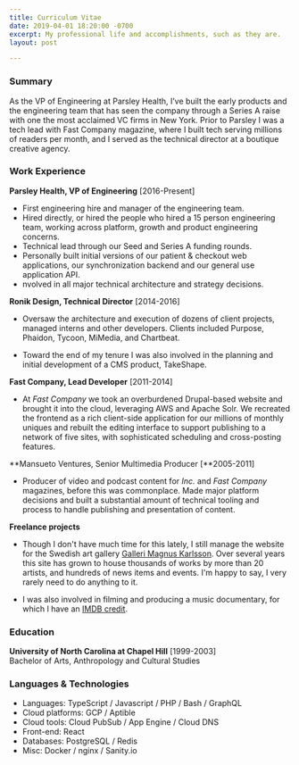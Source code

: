 ```yaml
---
title: Curriculum Vitae
date: 2019-04-01 18:20:00 -0700
excerpt: My professional life and accomplishments, such as they are.
layout: post

---
```

### Summary

As the VP of Engineering at Parsley Health, I’ve built the early products and the engineering team that has seen the company through a Series A raise with one the most acclaimed VC firms in New York. Prior to Parsley I was a tech lead with Fast Company magazine, where I built tech serving millions of readers per month, and I served as the technical director at a boutique creative agency.

### Work Experience

**Parsley Health, VP of Engineering**  \[2016-Present\]
  * First engineering hire and manager of the engineering team.
  * Hired directly, or hired the people who hired a 15 person engineering team, working across platform, growth and product engineering concerns.
  * Technical lead through our Seed and Series A funding rounds. 
  * Personally built initial versions of our patient & checkout web applications, our synchronization backend and our general use application API.
  * nvolved in all major technical architecture and strategy decisions.

**Ronik Design, Technical Director** \[2014-2016\]

  * Oversaw the architecture and execution of dozens of client projects, managed interns and other developers. Clients included Purpose, Phaidon, Tycoon, MiMedia, and Chartbeat.

  * Toward the end of my tenure I was also involved in the planning and initial development of a CMS product, TakeShape.
  
**Fast Company, Lead Developer** \[2011-2014\]

  * At _Fast Company_ we took an overburdened Drupal-based website and brought it into the cloud, leveraging AWS and Apache Solr. We recreated the frontend as a rich client-side application for our millions of monthly uniques and rebuilt the editing interface to support publishing to a network of five sites, with sophisticated scheduling and cross-posting features.
  
**Mansueto Ventures, Senior Multimedia Producer \[**2005-2011\]

  * Producer of video and podcast content for _Inc._ and _Fast Company_ magazines, before this was commonplace. Made major platform decisions and built a substantial amount of technical tooling and process to handle publishing and presentation of content.
  
**Freelance projects**

  * Though I don't have much time for this lately, I still manage the website for the Swedish art gallery [Galleri Magnus Karlsson](http://wwww.gallerimagnuskarlsson). Over several years this site has grown to house thousands of works by more than 20 artists, and hundreds of news items and events. I'm happy to say, I very rarely need to do anything to it.

  * I was also involved in filming and producing a music documentary, for which I have an [IMDB credit](http://www.imdb.com/name/nm3800248/?ref_=fn_al_nm_1).

### Education

**University of North Carolina at Chapel Hill** \[1999-2003\]  
  Bachelor of Arts, Anthropology and Cultural Studies

### Languages & Technologies

* Languages: TypeScript / Javascript / PHP / Bash / GraphQL
* Cloud platforms: GCP / Aptible
* Cloud tools: Cloud PubSub / App Engine / Cloud DNS
* Front-end: React
* Databases: PostgreSQL / Redis
* Misc: Docker / nginx / Sanity.io